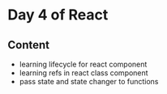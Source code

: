 # Day 4 of React

## Content

- learning lifecycle for react component
- learning refs in react class component
- pass state and state changer to functions
